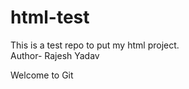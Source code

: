 # html-test
This is a test repo to put my html project.
<br>
Author- Rajesh Yadav
 <p>Welcome to Git </p>
